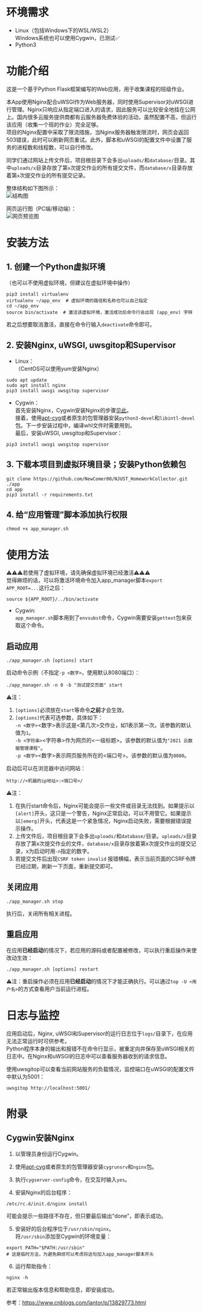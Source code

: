# 环境需求
* Linux（包括Windows下的WSL/WSL2）  
Windows系统也可以使用Cygwin，已测试✅
* Python3

# 功能介绍
这是一个基于Python Flask框架编写的Web应用，用于收集课程的班级作业。  
  
本App使用Nginx配合uWSGI作为Web服务器，同时使用Supervisor对uWSGI进行管理。Nginx只响应从指定端口进入的请求，因此服务可以比较安全地挂在公网上。国内很多云服务提供商都有云服务器免费体验的活动，虽然配置不高，但运行该应用（收集一个班的作业）完全足够。  
项目的Nginx配置中采取了限流措施，当Nginx服务器触发限流时，网页会返回503错误，此时可以刷新网页重试。此外，脚本和uWSGI的配置文件中设置了服务的进程数和线程数，可以自行修改。  
  
同学们通过网站上传文件后，项目根目录下会多出```uploads/```和```database/```目录。其中```uploads/x```目录存放了第```x```次提交作业的所有提交文件，而```database/x```目录存放着第```x```次提交作业的所有提交记录。

整体结构如下图所示：  
![结构图](assets/structure.jpg)

网页运行图（PC端/移动端）：  
![网页预览图](assets/web_page.jpg)

# 安装方法
## 1. 创建一个Python虚拟环境
（也可以不使用虚拟环境，但建议在虚拟环境中操作）
```
pip3 install virtualenv
virtualenv ~/app_env  # 虚拟环境的路径和名称也可以自己指定
cd ~/app_env
source bin/activate  # 激活该虚拟环境，激活成功后命令行会出现 (app_env) 字样
```
若之后想要取消激活，直接在命令行输入```deactivate```命令即可。

## 2. 安装Nginx, uWSGI, uwsgitop和Supervisor

* Linux：  
（CentOS可以使用yum安装Nginx）
```
sudo apt update
sudo apt install nginx
pip3 install uwsgi uwsgitop supervisor
```

* Cygwin：  
首先安装Nginx，Cygwin安装Nginx的步骤[见此](#Cygwin安装Nginx)。  
接着，使用[apt-cyg](https://github.com/transcode-open/apt-cyg)或者原生的包管理器安装```python3-devel```和```libintl-devel```包。下一步安装过程中，编译whl文件时需要用到。  
最后，安装uWSGI, uwsgitop和Supervisor：
```
pip3 install uwsgi uwsgitop supervisor
```

## 3. 下载本项目到虚拟环境目录；安装Python依赖包
```
git clone https://github.com/NewComer00/NJUST_HomeworkCollector.git ./app
cd app
pip3 install -r requirements.txt
```

## 4. 给“应用管理”脚本添加执行权限
```
chmod +x app_manager.sh
```

# 使用方法
⚠️⚠️⚠️若使用了虚拟环境，请先确保虚拟环境已经激活⚠️⚠️⚠️  
觉得麻烦的话，可以将激活环境命令加入app_manager脚本```export APP_ROOT=...```这行之后：
```
source ${APP_ROOT}/../bin/activate
```
* Cygwin:  
```app_manager.sh```脚本用到了```envsubst```命令，Cygwin需要安装```gettext```包来获取这个命令。

## 启动应用
```
./app_manager.sh [options] start
```
启动命令示例（不指定```-p <数字>```，使用默认8080端口）：
```
./app_manager.sh -n 0 -b "测试提交页面" start
```
⚠️注：
1. ```[options]```必须放在```start```等命令**之前**才会生效。
2. ```[options]```代表可选参数，具体如下：  
```-n <数字>```<数字>表示这是<第几次>交作业，如1表示第一次。该参数的默认值为```1```。  
```-b <字符串>```<字符串>作为网页的<一级标题>。该参数的默认值为```"2021 云数据管理课程"```。  
```-p <数字>```<数字>表示网页服务所在的<端口号>。该参数的默认值为```8080```。

启动后可以在浏览器中访问网站：
```
http://<机器的ip地址>:<端口号>/
```
⚠️注：  
1. 在执行start命令后，Nginx可能会提示一些文件或目录无法找到。如果提示以```[alert]```开头，这只是一个警告，Nginx正常启动，可以不用管它。如果提示以```[emerg]```开头，代表这是一个紧急情况，Nginx启动失败，需要根据错误提示操作。
2. 上传文件后，项目根目录下会多出```uploads/```和```database/```目录。```uploads/x```目录存放了第x次提交作业的文件，```database/x```目录存放着第x次提交作业的提交记录，x为启动时用```-n```指定的数字。
3. 若提交文件后出现```CSRF token invalid``` 报错横幅，表示当前页面的CSRF令牌已经过期，刷新一下页面，重新提交即可。

## 关闭应用
```
./app_manager.sh stop
```
执行后，关闭所有相关进程。

## 重启应用
在应用**已经启动**的情况下，若应用的源码或者配置被修改，可以执行重启操作来使改动生效：
```
./app_manager.sh [options] restart
```
⚠️注：重启操作必须在应用**已经启动**的情况下才能正确执行。可以通过```top -U <用户名>```的方式查看用户当前运行进程。

# 日志与监控
应用启动后，Nginx, uWSGI和Supervisor的运行日志位于```logs/```目录下，在应用无法正常运行时可供参考。  
Python程序本身的输出和报错不在命令行显示，被重定向并保存至uWSGI相关的日志中。在Nginx和uWSGI的日志中可以查看服务器收到的请求信息。  
  

使用uwsgitop可以查看当前网站服务的负载情况，监控端口在uWSGI的配置文件中默认为5001：
```
uwsgitop http://localhost:5001/
```

# 附录
## Cygwin安装Nginx
1. 以管理员身份运行Cygwin。

2. 使用[apt-cyg](https://github.com/transcode-open/apt-cyg)或者原生的包管理器安装```cygrunsrv```和```nginx```包。

3. 执行```cygserver-config```命令，在交互时输入```yes```。

4. 安装Nginx的后台程序：
```
/etc/rc.d/init.d/nginx install
```
可能会提示一些路径不存在，但只要最后输出“done”，即表示成功。

5. 安装好的后台程序位于```/usr/sbin/nginx```。  
将```/usr/sbin```添加至Cygwin的环境变量：
```
export PATH="$PATH:/usr/sbin"
# 这是临时方法，为避免麻烦可以考虑将这句加入app_manager脚本开头
```
6. 运行帮助指令：
```
nginx -h
```
若正常输出版本信息和帮助信息，即安装成功。

参考：https://www.cnblogs.com/lantor/p/13829773.html
